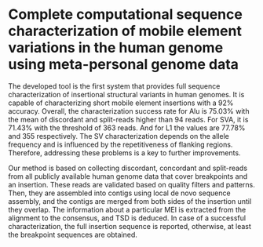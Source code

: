 # Complete computational sequence characterization of mobile element variations in the human genome using meta-personal genome data


The developed tool is the first system that provides full sequence characterization of insertional structural variants in human genomes. It is capable of characterizing short mobile element insertions with a 92% accuracy. Overall, the characterization success rate for Alu is 75.03% with the mean of discordant and split-reads higher than 94 reads. For SVA, it is 71.43% with the threshold of 363 reads. And for L1 the values are 77.78% and 355 respectively.
The SV characterization depends on the allele frequency and is influenced by the repetitiveness of flanking regions. Therefore, addressing these problems is a key to further improvements.

Our method is based on collecting discordant, concordant and split-reads from all publicly available human genome data that cover breakpoints and an insertion. These reads are validated based on quality filters and patterns. Then, they are assembled into contigs using local de novo sequence assembly, and the contigs are merged from both sides of the insertion until they overlap. The information about a particular MEI is extracted from the alignment to the consensus, and TSD is deduced. In case of a successful characterization, the full insertion sequence is reported, otherwise, at least the breakpoint sequences are obtained.
